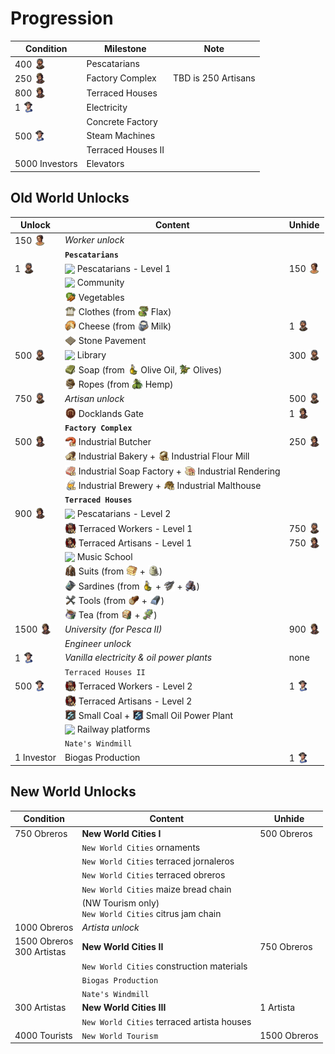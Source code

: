# Progression

<style>
  img.icon {
    vertical-align: text-bottom;
    width: 18px;
  }
</style>

Condition | Milestone | Note
--- | --- | ---
400 <img src="./icons/icon_resident_worker.png" class="icon"/> | Pescatarians
250 <img src="./icons/icon_resident_artisan.png" class="icon"/> | Factory Complex | TBD is 250 Artisans
800 <img src="./icons/icon_resident_artisan.png" class="icon"/> | Terraced Houses
1 <img src="./icons/icon_resident_engineer.png" class="icon"/> | Electricity
| | Concrete Factory
500 <img src="./icons/icon_resident_engineer.png" class="icon"/> | Steam Machines
| | Terraced Houses II
5000 Investors | Elevators

## Old World Unlocks

Unlock | Content | Unhide
--- | --- | ---
150 <img src="./icons/icon_resident_farmer.png" class="icon"/> | *Worker unlock*
|| **`Pescatarians`**
1 <img src="./icons/icon_resident_worker.png" class="icon"/> | <img src="../mods/addon-pescatarians/data/ui/jakob/icon_pescatarian_menu.png" class="icon"/> Pescatarians - Level 1 | 150 <img src="./icons/icon_resident_farmer.png" class="icon"/>
| | <img src="../mods/addon-pescatarians/data/ui/jakob/icon_pescatarian_church.png" class="icon" /> Community
| | <img src="./icons/icon_vegetables.png" class="icon" /> Vegetables
| | <img src="../sub/ow-clothes-jakob/data/ui/jakob/icon_flax_cloth.png" class="icon" /> Clothes (from <img src="./icons/icon_flax.png" class="icon" /> Flax)
| | <img src="./icons/icon_cheese.png" class="icon" /> Cheese (from <img src="./icons/icon_milk.png" class="icon" /> Milk) | 1 <img src="./icons/icon_resident_worker.png" class="icon"/>
| | <img src="../mods/building-terraced-houses/data/ui/jakob/icon_stone_menu.png" class="icon"/> Stone Pavement
500 <img src="./icons/icon_resident_worker.png" class="icon"/> | <img src="../mods/addon-pescatarians/data/ui/jakob/icon_library.png" class="icon"/> Library | 300 <img src="./icons/icon_resident_worker.png" class="icon"/>
| | <img src="../sub/ow-olive-soap-jakob/data/ui/jakob/icon_olive_soap.png" class="icon" /> Soap (from <img src="./icons/icon_olive_oil3.png" class="icon" /> Olive Oil, <img src="./icons/icon_olives3.png" class="icon" /> Olives)
| | <img src="./icons/icon_rope.png" class="icon" /> Ropes (from <img src="./icons/icon_hemp.png" class="icon" /> Hemp)
750 <img src="./icons/icon_resident_worker.png" class="icon"/> | *Artisan unlock* | 500 <img src="./icons/icon_resident_worker.png" class="icon"/>
| | <img src="../mods/building-docklands/data/ui/jakob/icon_gate.png" class="icon"/> Docklands Gate | 1 <img src="./icons/icon_resident_artisan.png" class="icon"/>
| | **`Factory Complex`**
500 <img src="./icons/icon_resident_artisan.png" class="icon"/> | <img src="../mods/building-modular-factories/data/ui/jakob/icon_industrial_sausage.png" class="icon" /> Industrial Butcher | 250 <img src="./icons/icon_resident_artisan.png" class="icon"/>
| | <img src="../mods/building-modular-factories/data/ui/jakob/icon_industrial_bread.png" class="icon" /> Industrial Bakery + <img src="../mods/building-modular-factories/data/ui/jakob/icon_industrial_flour.png" class="icon" /> Industrial Flour Mill
| | <img src="../mods/building-modular-factories/data/ui/jakob/icon_industrial_soap.png" class="icon" /> Industrial Soap Factory + <img src="../mods/building-modular-factories/data/ui/jakob/icon_industrial_tallow.png" class="icon" /> Industrial Rendering
| | <img src="../mods/building-modular-factories/data/ui/jakob/icon_industrial_beer.png" class="icon" /> Industrial Brewery + <img src="../mods/building-modular-factories/data/ui/jakob/icon_industrial_malt.png" class="icon" /> Industrial Malthouse
| | **`Terraced Houses`**
900 <img src="./icons/icon_resident_artisan.png" class="icon"/> | <img src="../mods/addon-pescatarians/data/ui/jakob/icon_pescatarian_menu.png" class="icon"/> Pescatarians - Level 2
| | <img src="../mods/building-terraced-houses/data/ui/jakob/icon_worker_scraper2.png" class="icon"/> Terraced Workers - Level 1 | 750 <img src="./icons/icon_resident_worker.png" class="icon"/>
| | <img src="../mods/building-terraced-houses/data/ui/jakob/icon_artisan_scraper2.png" class="icon"/> Terraced Artisans - Level 1 | 750 <img src="./icons/icon_resident_artisan.png" class="icon"/>
| | <img src="../mods/addon-pescatarians/data/ui/jakob/icon_music_school.png" class="icon"/> Music School
| | <img src="./icons/icon_suits.png" class="icon"/> Suits (from <img src="./icons/icon_linen.png" class="icon"/> + <img src="./icons/icon_wool.png" class="icon" />)
| | <img src="./icons/icon_sardines.png" class="icon"/> Sardines (from <img src="./icons/icon_olive_oil3.png" class="icon"/> + <img src="./icons/icon_fish.png" class="icon"/> + <img src="./icons/icon_iron.png" class="icon"/>) |
| | <img src="./icons/icon_tools.png" class="icon"/> Tools (from <img src="./icons/icon_wood.png" class="icon"/> + <img src="./icons/icon_steel.png" class="icon"/>) |
| | <img src="./icons/icon_tea.png" class="icon"/> Tea (from <img src="../sub/ow-tea-jakob/data/ui/jakob/icon_tea_import.png" class="icon"/> + <img src="./icons/icon_herbs.png" class="icon"/>)
1500 <img src="./icons/icon_resident_artisan.png" class="icon"/> | *University (for Pesca II)* | 900 <img src="./icons/icon_resident_artisan.png" class="icon"/>
| | *Engineer unlock*
1 <img src="./icons/icon_resident_engineer.png" class="icon"/> | *Vanilla electricity & oil power plants* | none
| | `Terraced Houses II`
500 <img src="./icons/icon_resident_engineer.png" class="icon"/> | <img src="../mods/building-terraced-houses/data/ui/jakob/icon_worker_scraper2.png" class="icon"/> Terraced Workers - Level 2 | 1 <img src="./icons/icon_resident_engineer.png" class="icon"/>
| | <img src="../mods/building-terraced-houses/data/ui/jakob/icon_artisan_scraper2.png" class="icon"/> Terraced Artisans - Level 2
| | <img src="../sub/jakob-power-plants/data/ui/jakob/icon_small_coal_power_plant.png" class="icon"/> Small Coal + <img src="../sub/jakob-power-plants/data/ui/jakob/icon_small_oil_power_plant.png" class="icon"/> Small Oil Power Plant
| | <img src="../mods/building-railway/data/ui/jakob/icon_platform_passenger.png" class="icon"/> Railway platforms
| | `Nate's Windmill`
1 Investor | Biogas Production | 1 <img src="./icons/icon_resident_engineer.png" class="icon"/>

## New World Unlocks

Condition | Content | Unhide
--- | --- | ---
750 Obreros | **New World Cities I** | 500 Obreros
| | `New World Cities` ornaments
| | `New World Cities` terraced jornaleros |
| | `New World Cities` terraced obreros |
| | `New World Cities` maize bread chain |
| | (NW Tourism only)<br/>`New World Cities` citrus jam chain |
1000 Obreros | *Artista unlock*
1500 Obreros<br/>300 Artistas | **New World Cities II** | 750 Obreros
| | `New World Cities` construction materials |
| | `Biogas Production` |
| | `Nate's Windmill` |
300 Artistas | **New World Cities III** | 1 Artista
| | `New World Cities` terraced artista houses |
4000 Tourists | `New World Tourism` | 1500 Obreros
